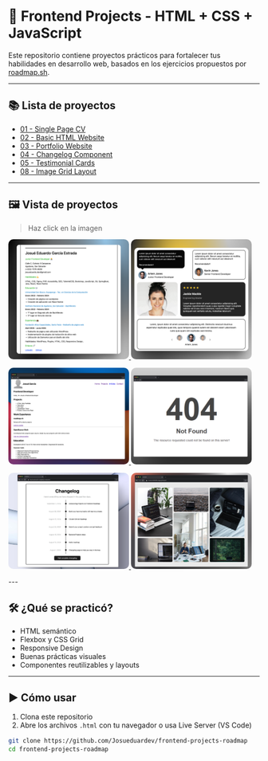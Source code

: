 # 🚀 Frontend Projects - HTML + CSS + JavaScript

Este repositorio contiene proyectos prácticos para fortalecer tus habilidades en desarrollo web, basados en los ejercicios propuestos por [roadmap.sh](https://roadmap.sh/frontend).

---

## 📚 Lista de proyectos

- [01 - Single Page CV](https://roadmap.sh/projects/single-page-cv)
- [02 - Basic HTML Website](https://roadmap.sh/projects/basic-html-website)
- [03 - Portfolio Website](https://roadmap.sh/projects/portfolio-website)
- [04 - Changelog Component](https://roadmap.sh/projects/changelog-component)
- [05 - Testimonial Cards](https://roadmap.sh/projects/testimonial-cards)
- [08 - Image Grid Layout](https://roadmap.sh/projects/image-grid-layout)

---

## 🖼️ Vista de proyectos
> Haz click en la imagen
<p align="left">
  <a href='./01-single-page-CV/'>
    <img width="48%" src="./assets/images/01-single-page-cv.png" alt="single page cv" style="border-radius: 10px;" />
  </a>
  <a href='./05-testimonial-cards/'>
    <img width="48%" src="./assets/images/05-testimonials-cards.png" alt="testimonial cards" style="border-radius: 10px;"/>
  </a>
</p>

<p align="left">
  <a href='./02-basic-html-website/'>
    <img width="48%" src="./assets/images/02-basic-html-website.png" alt="Basic HTML website" style="border-radius: 10px;"/>
  </a>
  <a href='./03-portfolio/'>
    <img width="48%" src="./assets/images/not-found.png" alt="Not found" style="border-radius: 10px;" />
  </a>
</p>

<p align="left">
  <a href='./04-changelog-component/'>
    <img width="48%" src="./assets/images/04-changelog-component.png" alt="Changelog component" style="border-radius: 10px;" />
  </a>
  <a href='./08-image-grid-layout/'>
    <img width="48%" src="./assets/images/08-image-grid-layout.png" alt="image grid layout" style="border-radius: 10px;" />
  </a>
</p>
---

## 🛠️ ¿Qué se practicó?

- HTML semántico
- Flexbox y CSS Grid
- Responsive Design
- Buenas prácticas visuales
- Componentes reutilizables y layouts

---

## ▶️ Cómo usar

1. Clona este repositorio
2. Abre los archivos `.html` con tu navegador o usa Live Server (VS Code)

```bash
git clone https://github.com/Josueduardev/frontend-projects-roadmap
cd frontend-projects-roadmap
